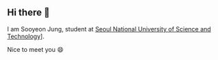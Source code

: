 ## Hi there 👋

I am Sooyeon Jung, student at [Seoul National University of Science and Technology](https://www.seoultech.ac.kr/index.jsp)].

Nice to meet you :smile:
